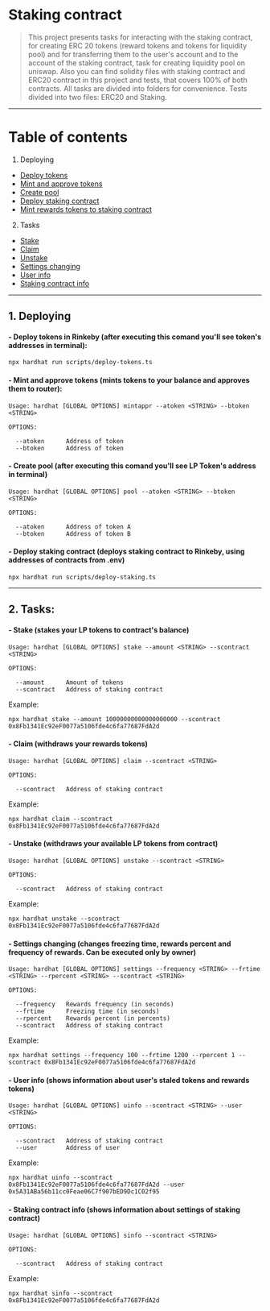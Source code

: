# Staking contract

>This project presents tasks for interacting with the staking contract, for creating ERC 20 tokens (reward tokens and tokens for liquidity pool) and for transferring them to the user's account and to the account of the staking contract, task for creating liquidity pool on uniswap. Also you can find solidity files with staking contract and ERC20 contract in this project and tests, that covers 100% of both contracts. All tasks are divided into folders for convenience. Tests divided into two files: ERC20 and Staking.
-------------------------
# Table of contents
1. Deploying
 + [Deploy tokens](#Deploy-tokens)
 + [Mint and approve tokens](#Mintappr)
 + [Create pool](#Pool)
 + [Deploy staking contract](#Deploy-staking)
 + [Mint rewards tokens to staking contract](#MintSC)
2. Tasks
 + [Stake](#Stake)
 + [Claim](#Claim)
 + [Unstake](#Unstake)
 + [Settings changing](#Settings)
 + [User info](#Uinfo)
 + [Staking contract info](#Sinfo)
-------------------------
## 1. Deploying

#### <a name="Deploy-tokens"></a> - Deploy tokens in Rinkeby (after executing this comand you'll see token's addresses in terminal):
```shell
npx hardhat run scripts/deploy-tokens.ts
```
#### <a name="Mintappr"></a> - Mint and approve tokens (mints tokens to your balance and approves them to router):
```shell
Usage: hardhat [GLOBAL OPTIONS] mintappr --atoken <STRING> --btoken <STRING>

OPTIONS:

  --atoken      Address of token 
  --btoken      Address of token 
```
#### <a name="Pool"></a> - Create pool (after executing this comand you'll see LP Token's address in terminal)
```shell
Usage: hardhat [GLOBAL OPTIONS] pool --atoken <STRING> --btoken <STRING>

OPTIONS:

  --atoken      Address of token A 
  --btoken      Address of token B 
```
#### <a name="Deploy-staking"></a> - Deploy staking contract (deploys staking contract to Rinkeby, using addresses of contracts from .env)
```shell
npx hardhat run scripts/deploy-staking.ts
```
-------------------------
## 2. Tasks:

#### <a name="Stake"></a> - Stake (stakes your LP tokens to contract's balance)
```shell
Usage: hardhat [GLOBAL OPTIONS] stake --amount <STRING> --scontract <STRING>

OPTIONS:

  --amount      Amount of tokens 
  --scontract   Address of staking contract 
```
Example:
```shell
npx hardhat stake --amount 10000000000000000000 --scontract 0x8Fb1341Ec92eF0077a5106fde4c6fa77687FdA2d
```
 
#### <a name="Claim"></a> - Claim (withdraws your rewards tokens)
```shell
Usage: hardhat [GLOBAL OPTIONS] claim --scontract <STRING>

OPTIONS:

  --scontract   Address of staking contract 
```
Example:
```shell
npx hardhat claim --scontract 0x8Fb1341Ec92eF0077a5106fde4c6fa77687FdA2d
```

#### <a name="Unstake"></a> - Unstake (withdraws your available LP tokens from contract)
```shell
Usage: hardhat [GLOBAL OPTIONS] unstake --scontract <STRING>

OPTIONS:

  --scontract   Address of staking contract 
```
Example:
```shell
npx hardhat unstake --scontract 0x8Fb1341Ec92eF0077a5106fde4c6fa77687FdA2d
```
#### <a name="Settings"></a> - Settings changing (changes freezing time, rewards percent and frequency of rewards. Can be executed only by owner)
```shell
Usage: hardhat [GLOBAL OPTIONS] settings --frequency <STRING> --frtime <STRING> --rpercent <STRING> --scontract <STRING>

OPTIONS:

  --frequency   Rewards frequency (in seconds) 
  --frtime      Freezing time (in seconds) 
  --rpercent    Rewards percent (in percents) 
  --scontract   Address of staking contract 
```
Example:
```shell
npx hardhat settings --frequency 100 --frtime 1200 --rpercent 1 --scontract 0x8Fb1341Ec92eF0077a5106fde4c6fa77687FdA2d
```
#### <a name="Uinfo"></a> - User info (shows information about user's staled tokens and rewards tokens)
```shell
Usage: hardhat [GLOBAL OPTIONS] uinfo --scontract <STRING> --user <STRING>

OPTIONS:

  --scontract   Address of staking contract 
  --user        Address of user 
```
Example:
```shell
npx hardhat uinfo --scontract 0x8Fb1341Ec92eF0077a5106fde4c6fa77687FdA2d --user 0x5A31ABa56b11cc0Feae06C7f907bED9Dc1C02f95
```

#### <a name="Sinfo"></a> - Staking contract info (shows information about settings of staking contract)
```shell
Usage: hardhat [GLOBAL OPTIONS] sinfo --scontract <STRING>

OPTIONS:

  --scontract   Address of staking contract 
```
Example:
```shell
npx hardhat sinfo --scontract 0x8Fb1341Ec92eF0077a5106fde4c6fa77687FdA2d
```
